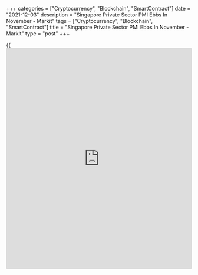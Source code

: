+++
categories = ["Cryptocurrency", "Blockchain", "SmartContract"]
date = "2021-12-03"
description = "Singapore Private Sector PMI Ebbs In November - Markit"
tags = ["Cryptocurrency", "Blockchain", "SmartContract"]
title = "Singapore Private Sector PMI Ebbs In November - Markit"
type = "post"
+++

{{<iframe id="large-banner" src="https://www.bounty.group/#slide=19.0" width="100%" height="600" scrolling="no" style="border: 0px solid rgb(216, 221, 230); border-radius: 3px;">}}

The private sector in Singapore continued to expand in November, albeit
at a slower pace, the latest survey from Markit Economics showed on
Friday with a PMI score of 52.0.

That's down from 52.3 in October, although it remains above the boom-or-
bust line of 50 that separates expansion from contraction.

Private sector output rose for the twelfth straight month in November
and at the fastest rate since July. Better demand conditions, set
against the backdrop of opening of vaccinated travel lanes (VTLs),
enabled output to rise at a faster rate in November according to
panelists.

New orders continued to grow at a strong rate in November following the
gradual easing of COVID-19 restrictions in Singapore. Growth of foreign
demand notably surged to a record rate in November, with anecdotal
evidence suggesting better global demand having been witnessed.

For comments and feedback [contact](https://www.playgroundfx.com/contact/): editorial@rtt[news](https://www.letsplayfx.com/blog/forex-news-website/).com

[Economic News][1]

 **What parts of the world are seeing the best (and worst) economic
performances lately? Click[here][2] to check out our [Econ Scorecard][2]
and find out! See up-to-the-moment [ranking](https://www.playgroundfx.com/blog/crypto-exchange-ranking/)s for the best and worst
performers in [GDP][3], [unemployment rate][4], [inflation][5] and much
more.**

   1. www.rtt[news](https://www.letsplayfx.com/blog/forex-news-website/).com/Content/EconomicNews.aspx
   2. www.rtt[news](https://www.letsplayfx.com/blog/forex-news-website/).com/economic-scorecard/world-rank/unemployment-rate/highest-performance.aspx
   3. www.rtt[news](https://www.letsplayfx.com/blog/forex-news-website/).com/economic-scorecard/world-rank/GDP/highest-performance.aspx
   4. www.rtt[news](https://www.letsplayfx.com/blog/forex-news-website/).com/economic-scorecard/world-rank/unemployment-rate/lowest-performance.aspx
   5. www.rtt[news](https://www.letsplayfx.com/blog/forex-news-website/).com/economic-scorecard/world-rank/CPI/highest-performance.aspx